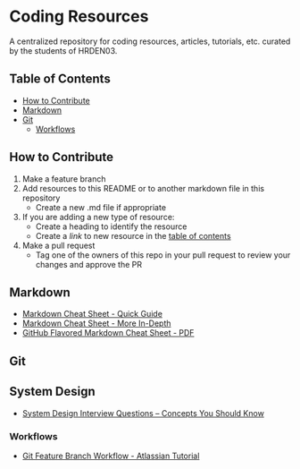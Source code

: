 # Coding Resources

A centralized repository for coding resources, articles, tutorials, etc. curated by the students of HRDEN03.

## Table of Contents

* [How to Contribute](https://github.com/HRDEN03/coding-resources#how-to-contribute)
* [Markdown](https://github.com/HRDEN03/coding-resources#markdown)
* [Git](https://github.com/HRDEN03/coding-resources#git)
    - [Workflows](https://github.com/HRDEN03/coding-resources#workflows)

## How to Contribute

1. Make a feature branch
2. Add resources to this README or to another markdown file in this repository
    - Create a new .md file if appropriate
3. If you are adding a new type of resource:
    - Create a heading to identify the resource
    - Create a *link* to new resource in the [table of contents](https://github.com/HRDEN03/coding-resources#table-of-contents)
4. Make a pull request
    - Tag one of the owners of this repo in your pull request to review your changes and approve the PR

## Markdown

* [Markdown Cheat Sheet - Quick Guide](https://www.markdownguide.org/cheat-sheet/)
* [Markdown Cheat Sheet - More In-Depth](https://github.com/adam-p/markdown-here/wiki/Markdown-Cheatsheet#inline-html)
* [GitHub Flavored Markdown Cheat Sheet - PDF](https://guides.github.com/pdfs/markdown-cheatsheet-online.pdf)

## Git

## System Design

* [System Design Interview Questions – Concepts You Should Know](https://www.freecodecamp.org/news/systems-design-for-interviews/)

### Workflows

* [Git Feature Branch Workflow - Atlassian Tutorial](https://www.atlassian.com/git/tutorials/comparing-workflows/feature-branch-workflow)
